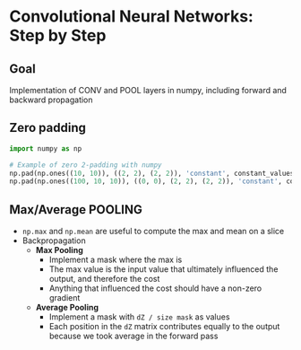 # Convolutional Neural Networks: Step by Step

## Goal

Implementation of CONV and POOL layers in numpy, including forward and backward propagation

## Zero padding

```python
import numpy as np

# Example of zero 2-padding with numpy
np.pad(np.ones((10, 10)), ((2, 2), (2, 2)), 'constant', constant_values = (0, 0))
np.pad(np.ones((100, 10, 10)), ((0, 0), (2, 2), (2, 2)), 'constant', constant_values = (0, 0))
```

## Max/Average POOLING

* `np.max` and `np.mean` are useful to compute the max and mean on a slice
* Backpropagation
  * **Max Pooling**
    * Implement a mask where the max is
    * The max value is the input value that ultimately influenced the output, and therefore the cost
    * Anything that influenced the cost should have a non-zero gradient
  * **Average Pooling**
    * Implement a mask with `dZ / size mask` as values
    * Each position in the `dZ` matrix contributes equally to the output because we took average in the forward pass
